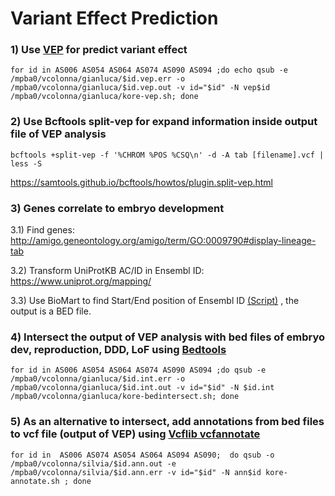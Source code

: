 # Variant Effect Prediction

### 1) Use [VEP](kore-vep.sh) for predict variant effect 
```
for id in AS006 AS054 AS064 AS074 AS090 AS094 ;do echo qsub -e /mpba0/vcolonna/gianluca/$id.vep.err -o /mpba0/vcolonna/gianluca/$id.vep.out -v id="$id" -N vep$id /mpba0/vcolonna/gianluca/kore-vep.sh; done
```
### 2) Use Bcftools split-vep for expand information inside output file of VEP analysis
```
bcftools +split-vep -f '%CHROM %POS %CSQ\n' -d -A tab [filename].vcf | less -S
```
https://samtools.github.io/bcftools/howtos/plugin.split-vep.html

### 3) Genes correlate to embryo development 

3.1) Find genes: http://amigo.geneontology.org/amigo/term/GO:0009790#display-lineage-tab  

3.2) Transform UniProtKB AC/ID in Ensembl ID: https://www.uniprot.org/mapping/

3.3) Use BioMart to find Start/End position of Ensembl ID [(Script)](biomartScript/biomaRt.R) , the output is a BED file.


### 4) Intersect the output of VEP analysis with bed files of embryo dev, reproduction, DDD, LoF using [Bedtools](kore-bedintersect.sh)

```
for id in AS006 AS054 AS064 AS074 AS090 AS094 ;do qsub -e /mpba0/vcolonna/gianluca/$id.int.err -o /mpba0/vcolonna/gianluca/$id.int.out -v id="$id" -N $id.int /mpba0/vcolonna/gianluca/kore-bedintersect.sh; done
```

### 5) As an alternative to intersect, add annotations from bed files to vcf file (output of VEP) using [Vcflib vcfannotate](kore-annotate.sh) 

```
for id in  AS006 AS074 AS054 AS064 AS094 AS090;  do qsub -o /mpba0/vcolonna/silvia/$id.ann.out -e /mpba0/vcolonna/silvia/$id.ann.err -v id="$id" -N ann$id kore-annotate.sh ; done 
```







